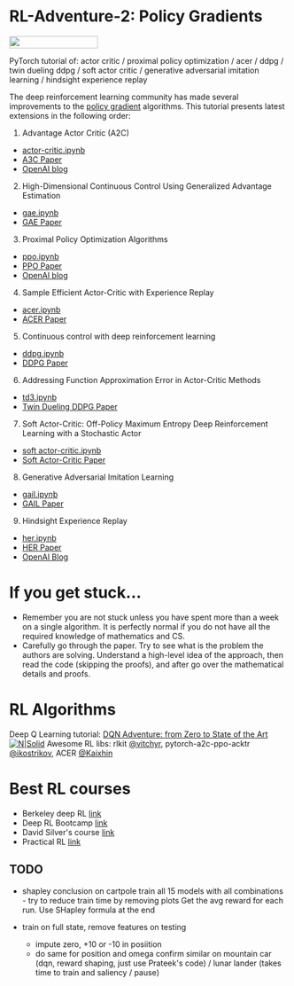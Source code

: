 # RL-Adventure-2: Policy Gradients

<img width="160px" height="22px" href="https://github.com/pytorch/pytorch" src="https://pp.userapi.com/c847120/v847120960/82b4/xGBK9pXAkw8.jpg">

PyTorch tutorial of: actor critic / proximal policy optimization / acer / ddpg / twin dueling ddpg / soft actor critic / generative adversarial imitation learning / hindsight experience replay

The deep reinforcement learning community has made several improvements to the [policy gradient](http://rll.berkeley.edu/deeprlcourse/f17docs/lecture_4_policy_gradient.pdf) algorithms. This tutorial presents latest extensions in the following order:

1. Advantage Actor Critic (A2C)

- [actor-critic.ipynb](https://github.com/higgsfield/RL-Adventure-2/blob/master/1.actor-critic.ipynb)
- [A3C Paper](https://arxiv.org/pdf/1602.01783.pdf)
- [OpenAI blog](https://blog.openai.com/baselines-acktr-a2c/#a2canda3c)

2. High-Dimensional Continuous Control Using Generalized Advantage Estimation

- [gae.ipynb](https://github.com/higgsfield/RL-Adventure-2/blob/master/2.gae.ipynb)
- [GAE Paper](https://arxiv.org/abs/1506.02438)

3.  Proximal Policy Optimization Algorithms

- [ppo.ipynb](https://github.com/higgsfield/RL-Adventure-2/blob/master/3.ppo.ipynb)
- [PPO Paper](https://arxiv.org/abs/1707.06347)
- [OpenAI blog](https://blog.openai.com/openai-baselines-ppo/)

4.  Sample Efficient Actor-Critic with Experience Replay

- [acer.ipynb](https://github.com/higgsfield/RL-Adventure-2/blob/master/4.acer.ipynb)
- [ACER Paper](https://arxiv.org/abs/1611.01224)

5.  Continuous control with deep reinforcement learning

- [ddpg.ipynb](https://github.com/higgsfield/RL-Adventure-2/blob/master/5.ddpg.ipynb)
- [DDPG Paper](https://arxiv.org/abs/1509.02971)

6. Addressing Function Approximation Error in Actor-Critic Methods

- [td3.ipynb](https://github.com/higgsfield/RL-Adventure-2/blob/master/6.td3.ipynb)
- [Twin Dueling DDPG Paper](https://arxiv.org/abs/1802.09477)

7. Soft Actor-Critic: Off-Policy Maximum Entropy Deep Reinforcement Learning with a Stochastic Actor

- [soft actor-critic.ipynb](https://github.com/higgsfield/RL-Adventure-2/blob/master/7.soft%20actor-critic.ipynb)
- [Soft Actor-Critic Paper](https://arxiv.org/abs/1801.01290)

8.  Generative Adversarial Imitation Learning

- [gail.ipynb](https://github.com/higgsfield/RL-Adventure-2/blob/master/8.gail.ipynb)
- [GAIL Paper](https://arxiv.org/abs/1606.03476)

9.  Hindsight Experience Replay

- [her.ipynb](https://github.com/higgsfield/RL-Adventure-2/blob/master/9.her.ipynb)
- [HER Paper](https://arxiv.org/abs/1707.01495)
- [OpenAI Blog](https://blog.openai.com/ingredients-for-robotics-research/#understandingher)

# If you get stuck…

- Remember you are not stuck unless you have spent more than a week on a single algorithm. It is perfectly normal if you do not have all the required knowledge of mathematics and CS.
- Carefully go through the paper. Try to see what is the problem the authors are solving. Understand a high-level idea of the approach, then read the code (skipping the proofs), and after go over the mathematical details and proofs.

# RL Algorithms

Deep Q Learning tutorial: [DQN Adventure: from Zero to State of the Art](https://github.com/higgsfield/RL-Adventure)
[![N|Solid](https://planspace.org/20170830-berkeley_deep_rl_bootcamp/img/annotated.jpg)]()
Awesome RL libs: rlkit [@vitchyr](https://github.com/vitchyr), pytorch-a2c-ppo-acktr [@ikostrikov](https://github.com/ikostrikov),
ACER [@Kaixhin](https://github.com/Kaixhin)

# Best RL courses

- Berkeley deep RL [link](http://rll.berkeley.edu/deeprlcourse/)
- Deep RL Bootcamp [link](https://sites.google.com/view/deep-rl-bootcamp/lectures)
- David Silver's course [link](http://www0.cs.ucl.ac.uk/staff/d.silver/web/Teaching.html)
- Practical RL [link](https://github.com/yandexdataschool/Practical_RL)

## TODO

- shapley conclusion on cartpole
  train all 15 models
  with all combinations - try to reduce train time by removing plots
  Get the avg reward for each run.
  Use SHapley formula at the end

- train on full state, remove features on testing
  - impute zero, +10 or -10 in posiition
  - do same for position and omega
    confirm similar on mountain car (dqn, reward shaping, just use Prateek's code) / lunar lander (takes time to train and saliency / pause)
